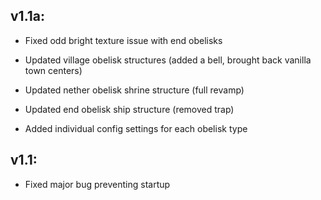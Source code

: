 ## v1.1a:
- Fixed odd bright texture issue with end obelisks


- Updated village obelisk structures (added a bell, brought back vanilla town centers)
- Updated nether obelisk shrine structure (full revamp)
- Updated end obelisk ship structure (removed trap)


- Added individual config settings for each obelisk type

## v1.1:
- Fixed major bug preventing startup
